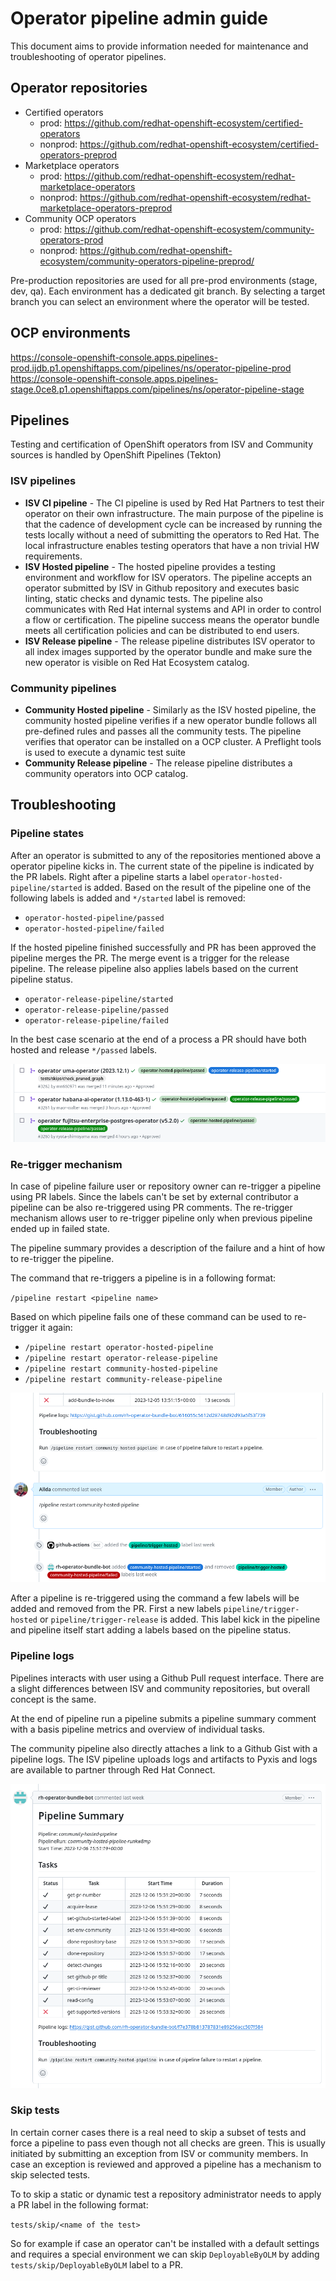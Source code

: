 # Operator pipeline admin guide

This document aims to provide information needed for maintenance and troubleshooting of operator pipelines.

## Operator repositories
- Certified operators
  - prod: https://github.com/redhat-openshift-ecosystem/certified-operators
  - nonprod: https://github.com/redhat-openshift-ecosystem/certified-operators-preprod
- Marketplace operators
  - prod: https://github.com/redhat-openshift-ecosystem/redhat-marketplace-operators
  - nonprod: https://github.com/redhat-openshift-ecosystem/redhat-marketplace-operators-preprod
- Community OCP operators
  - prod: https://github.com/redhat-openshift-ecosystem/community-operators-prod
  - nonprod: https://github.com/redhat-openshift-ecosystem/community-operators-pipeline-preprod/

Pre-production repositories are used for all pre-prod environments (stage, dev, qa). Each environment has a dedicated git branch. By selecting a target branch you can select an environment where the operator will be tested.

## OCP environments
https://console-openshift-console.apps.pipelines-prod.ijdb.p1.openshiftapps.com/pipelines/ns/operator-pipeline-prod
https://console-openshift-console.apps.pipelines-stage.0ce8.p1.openshiftapps.com/pipelines/ns/operator-pipeline-stage

## Pipelines

Testing and certification of OpenShift operators from ISV and Community sources is handled by OpenShift Pipelines (Tekton)

### ISV pipelines
- **ISV CI pipeline** - The CI pipeline is used by Red Hat Partners to test their operator on their own infrastructure. The main purpose of the pipeline is that the cadence of development cycle can be increased by running the tests locally without a need of submitting the operators to Red Hat. The local infrastructure enables testing operators that have a non trivial HW requirements.
- **ISV Hosted pipeline** - The hosted pipeline provides a testing environment and workflow for ISV operators. The pipeline accepts an operator submitted by ISV in Github repository and executes basic linting, static checks and dynamic tests. The pipeline also communicates with Red Hat internal systems and API in order to control a flow or certification. The pipeline success means the operator bundle meets all certification policies and can be distributed to end users.
- **ISV Release pipeline** - The release pipeline distributes ISV operator to all index images supported by the operator bundle and make sure the new operator is visible on Red Hat Ecosystem catalog.

### Community pipelines
- **Community Hosted pipeline** - Similarly as the ISV hosted pipeline, the community hosted pipeline verifies if a new operator bundle follows all pre-defined rules and passes all the community tests. The pipeline verifies that operator can be installed on a OCP cluster. A Preflight tools is used to execute a dynamic test suite
- **Community Release pipeline** - The release pipeline distributes a community operators into OCP catalog.

## Troubleshooting

### Pipeline states
After an operator is submitted to any of the repositories mentioned above a operator pipeline kicks in. The current state of the pipeline is indicated by the PR labels. Right after a pipeline starts a label `operator-hosted-pipeline/started` is added. Based on the result of the pipeline one of the following labels is added and `*/started` label is removed:
- `operator-hosted-pipeline/passed`
- `operator-hosted-pipeline/failed`

If the hosted pipeline finished successfully and PR has been approved the pipeline merges the PR. The merge event is a trigger for the release pipeline. The release pipeline also applies labels based on the current pipeline status.
- `operator-release-pipeline/started`
- `operator-release-pipeline/passed`
- `operator-release-pipeline/failed`

In the best case scenario at the end of a process a PR should have both hosted and release `*/passed` labels.

![pr-label](img/labels.png "Pull request status labels.")


### Re-trigger mechanism
In case of pipeline failure user or repository owner can re-trigger a pipeline using PR labels. Since the labels can't be set by external contributor a pipeline can be also re-triggered using PR comments. The re-trigger mechanism allows user to re-trigger pipeline only when previous pipeline ended up in failed state.

The pipeline summary provides a description of the failure and a hint of how to re-trigger the pipeline.

The command that re-triggers a pipeline is in a following format:

`/pipeline restart <pipeline name>`

Based on which pipeline fails one of these command can be used to re-trigger it again:

- `/pipeline restart operator-hosted-pipeline`
- `/pipeline restart operator-release-pipeline`
- `/pipeline restart community-hosted-pipeline`
- `/pipeline restart community-release-pipeline`

![re-trigger](img/re-trigger.png "Example of the re-trigger command.")

After a pipeline is re-triggered using the command a few labels will be added and removed from the PR. First a new labels `pipeline/trigger-hosted` or `pipeline/trigger-release` is added. This label kick in the pipeline and pipeline itself start adding a labels based on the pipeline status.

### Pipeline logs
Pipelines interacts with user using a Github Pull request interface. There are a slight differences between ISV and community repositories, but overall concept is the same.

At the end of pipeline run a pipeline submits a pipeline summary comment with a basis pipeline metrics and overview of individual tasks.

The community pipeline also directly attaches a link to a Github Gist with a pipeline logs. The ISV pipeline uploads logs and artifacts to Pyxis and logs are available to partner through Red Hat Connect.

![pipeline-summary](img/pipeline-summary.png "Pipeline summary.")

### Skip tests
In certain corner cases there is a real need to skip a subset of tests and force a pipeline to pass even though not all checks are green. This is usually initiated by submitting an exception from ISV or community members. In case an exception is reviewed and approved a pipeline has a mechanism to skip selected tests.

To to skip a static or dynamic test a repository administrator needs to apply a PR label in the following format:

`tests/skip/<name of the test>`

So for example if case an operator can't be installed with a default settings and requires a special environment we can skip `DeployableByOLM` by adding `tests/skip/DeployableByOLM` label to a PR.
